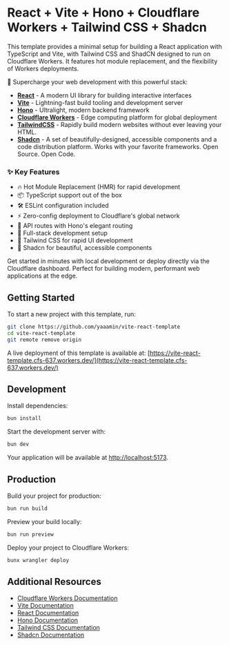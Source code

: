 # React + Vite + Hono + Cloudflare Workers + Tailwind CSS + Shadcn

<!-- [![Deploy to Cloudflare](https://deploy.workers.cloudflare.com/button)](https://deploy.workers.cloudflare.com/?url=https://github.com/cloudflare/templates/tree/main/vite-react-template) -->

This template provides a minimal setup for building a React application with TypeScript and Vite, with Tailwind CSS and ShadCN designed to run on Cloudflare Workers. It features hot module replacement, and the flexibility of Workers deployments.

<!-- ![React + TypeScript + Vite + Cloudflare Workers](https://imagedelivery.net/wSMYJvS3Xw-n339CbDyDIA/fc7b4b62-442b-4769-641b-ad4422d74300/public) -->

<!-- dash-content-start -->

🚀 Supercharge your web development with this powerful stack:

- [**React**](https://react.dev/) - A modern UI library for building interactive interfaces
- [**Vite**](https://vite.dev/) - Lightning-fast build tooling and development server
- [**Hono**](https://hono.dev/) - Ultralight, modern backend framework
- [**Cloudflare Workers**](https://developers.cloudflare.com/workers/) - Edge computing platform for global deployment
- [**TailwindCSS**](https://tailwindcss.com/) - Rapidly build modern websites without ever leaving your HTML.
- [**Shadcn**](https://ui.shadcn.com/) - A set of beautifully-designed, accessible components and a code distribution platform. Works with your favorite frameworks. Open Source. Open Code.

### ✨ Key Features

- 🔥 Hot Module Replacement (HMR) for rapid development
- 📦 TypeScript support out of the box
- 🛠️ ESLint configuration included
- ⚡ Zero-config deployment to Cloudflare's global network
- 🎯 API routes with Hono's elegant routing
- 🔄 Full-stack development setup
- 💅 Tailwind CSS for rapid UI development
- 🎨 Shadcn for beautiful, accessible components

Get started in minutes with local development or deploy directly via the Cloudflare dashboard. Perfect for building modern, performant web applications at the edge.

<!-- dash-content-end -->

## Getting Started

To start a new project with this template, run:

```bash
git clone https://github.com/yaaamin/vite-react-template
cd vite-react-template
git remote remove origin
```

A live deployment of this template is available at:
[https://vite-react-template.cfs-637.workers.dev/](https://vite-react-template.cfs-637.workers.dev/)

## Development

Install dependencies:

```bash
bun install
```

Start the development server with:

```bash
bun dev
```

Your application will be available at [http://localhost:5173](http://localhost:5173).

## Production

Build your project for production:

```bash
bun run build
```

Preview your build locally:

```bash
bun run preview
```

Deploy your project to Cloudflare Workers:

```bash
bunx wrangler deploy
```

## Additional Resources

- [Cloudflare Workers Documentation](https://developers.cloudflare.com/workers/)
- [Vite Documentation](https://vitejs.dev/guide/)
- [React Documentation](https://reactjs.org/)
- [Hono Documentation](https://hono.dev/)
- [Tailwind CSS Documentation](https://tailwindcss.com/docs)
- [Shadcn Documentation](https://ui.shadcn.com/docs)

